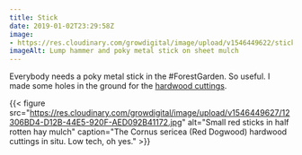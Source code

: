 ```yaml
---
title: Stick
date: 2019-01-02T23:29:58Z
image: 
- https://res.cloudinary.com/growdigital/image/upload/v1546449622/stick-F236CD5C.jpg
imageAlt: Lump hammer and poky metal stick on sheet mulch
---
```


Everybody needs a poky metal stick in the #ForestGarden. So useful. I made some holes in the ground for the [hardwood cuttings](https://www.forestgarden.wales/blog/when-is-the-best-time-for-hardwood-cuttings/).

{{< figure src="https://res.cloudinary.com/growdigital/image/upload/v1546449627/12306BD4-D12B-44E5-920F-AED092B41172.jpg" alt="Small red sticks in half rotten hay mulch" caption="The Cornus sericea (Red Dogwood) hardwood cuttings in situ. Low tech, oh yes." >}}

